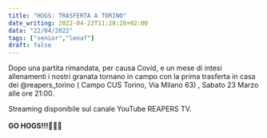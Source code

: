 ```yaml
---
title: "HOGS: TRASFERTA A TORINO"
date_writing: 2022-04-22T11:28:28+02:00
data: "22/04/2022"
tags: ["senior","lenaf"]
draft: false
---
```


Dopo una partita rimandata, per causa Covid, e un mese di intesi allenamenti i nostri granata tornano in campo con la prima trasferta in casa dei @reapers_torino ( Campo CUS Torino, Via Milano 63) , Sabato 23 Marzo alle ore 21:00.   
  
Streaming disponibile sul canale YouTube REAPERS TV.  
⁣⁣  
**GO HOGS!!!**🐗💪🏻⁣⁣⁣⁣⁣⁣⁣